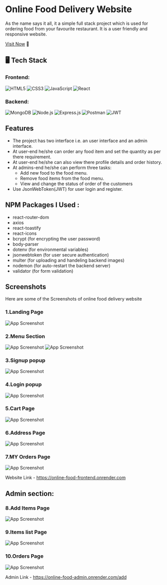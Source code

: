 
# Online Food Delivery Website

As the name says it all, it a simple full stack project which is used for ordering food from your favourite restaurant. It is a user friendly and responsive website.

[Visit Now](https://online-food-frontend.onrender.com) 🚀

## 🖥️ Tech Stack

### Frontend:
![HTML5](https://img.shields.io/badge/HTML5-FF5733?style=flat&logo=html5&logoColor=white)
![CSS3](https://img.shields.io/badge/CSS3-264DE4?style=flat&logo=css3&logoColor=white)
![JavaScript](https://img.shields.io/badge/JavaScript-F7DF1E?style=flat&logo=javascript&logoColor=black)
![React](https://img.shields.io/badge/React-61DAFB?style=flat&logo=react&logoColor=black)

### Backend:
![MongoDB](https://img.shields.io/badge/MongoDB-4DB33D?style=flat&logo=mongodb&logoColor=white)
![Node.js](https://img.shields.io/badge/Node.js-339933?style=flat&logo=node.js&logoColor=white)
![Express.js](https://img.shields.io/badge/Express.js-000000?style=flat&logo=express&logoColor=white)
![Postman](https://img.shields.io/badge/Postman-FF6C37?style=flat&logo=postman&logoColor=white)
![JWT](https://img.shields.io/badge/JWT-3E8E41?style=flat&logo=json-web-tokens&logoColor=white)


## Features

- The project has two interface i.e. an user interface and an admin interface.
- At user-end he/she can order any food item and set the quantity as per there requirement.
- At user-end he/she can also view there profile details and order history.
- At admins-end he/she can perform three tasks:
    - Add new food to the food menu.
    - Remove food items from the food menu.
    - View and change the status of order of  the customers
- Use JsonWebToken(JWT) for user login and register.


## NPM Packages I Used :
- react-router-dom
- axios
- react-toastify
- react-icons
- bcrypt (for encrypting the user password)
- body-parser
- dotenv (for environmental variables)
- jsonwebtoken (for user secure authentication)
- multer (for uploading and handeling backend images)
- nodemon (for auto-restart the backend server)
- validator (for form validation)


## Screenshots
Here are some of the Screenshots of online food delivery website

### 1.Landing Page

![App Screenshot](./1assets/landing_page.png)

### 2.Menu Section

![App Screenshot](./1assets/menu_section.png)
![App Screenshot](./1assets/dishes_section.png)

### 3.Signup popup

![App Screenshot](./1assets/signup_popup.png)

### 4.Login popup

![App Screenshot](./1assets/login_popup.png)

### 5.Cart Page

![App Screenshot](./1assets/cart_page.png)

### 6.Address Page

![App Screenshot](./1assets/address_page.png)

### 7.MY Orders Page

![App Screenshot](./1assets/myorders_page.png)

Website Link - https://online-food-frontend.onrender.com

## Admin section:

### 8.Add Items Page

![App Screenshot](./1assets/additems_page.png)

### 9.Items list Page

![App Screenshot](./1assets/itemslist_page.png)

### 10.Orders Page

![App Screenshot](./1assets/orders_page.png)

Admin Link - https://online-food-admin.onrender.com/add

